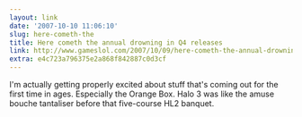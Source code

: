 ```yaml
---
layout: link
date: '2007-10-10 11:06:10'
slug: here-cometh-the
title: Here cometh the annual drowning in Q4 releases
link: http://www.gameslol.com/2007/10/09/here-cometh-the-annual-drowning-in-q4-releases/
extra: e4c723a796375e2a868f842887c0d3cf
---
```


I'm actually getting properly excited about stuff that's coming out for the first time in ages. Especially the Orange Box. Halo 3 was like the amuse bouche tantaliser before that five-course HL2 banquet.